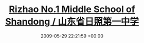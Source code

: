 ---
layout: post
title:  "<a href=\"http://www.rzyz.org.cn\" target=\"_blank\">Rizhao No.1 Middle School of Shandong / 山东省日照第一中学</a>"
date:   2009-05-29 22:21:59 +00:00
image: /images/crv19.png
categories: xue
tags:
  - Key High School of Shandong Province
  - Shandong Province Teaching Demonstration School

sc: "<em>High School Diploma, Sep. 2015 - Jun. 2018</em>"
F1: "Gaokao Subjects Taken: Chinese, Mathematics, English, Science Comprehensive (Physics, Chemistry, Biology)"

city: Rizhao, China

roles_expand: "OP"
roles:
  - title: "Deputy Director of the Community Management Department, Student Union"
  - title: "Founder and first president of the Model United Nations Club"
  - title: "Core members of the Speech and Debate Club"
  - title: "Assistant to the president of the Anime Research Club, participant in the club reorganization plan"
  - title: "Photography Club Member"
  - title: Deputy Director of the Community Management Department
    description: Assisted in organizing events and managing student issues
    activities:
      - Organized monthly student meetings
      - Managed feedback and resolved issues for over 200 students
      - Coordinated with other departments for joint events

  - title: Founder and first president of the Model United Nations Club
    description: Established the club and organized activities
    activities:
      - Hosted weekly meetings to discuss global issues
      - Organized a local MUN conference with participation from other schools
      - Led training sessions on public speaking and diplomacy

---